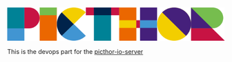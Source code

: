![Picthor.io](https://raw.githubusercontent.com/picthor-io/picthor-io-ui/main/src/assets/picthor-logo-color-big.png)

This is the devops part for the [picthor-io-server](https://github.com/picthor-io/picthor-io-server)
